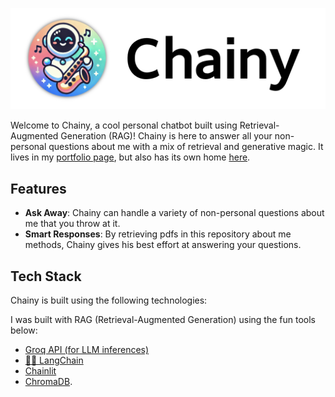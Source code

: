 


![Chainy Logo](public/logo_light.png)

Welcome to Chainy, a cool personal chatbot built using Retrieval-Augmented Generation (RAG)! Chainy is here to answer all your non-personal questions about me with a mix of retrieval and generative magic. It lives in my [portfolio page](https://timleow.netlify.app/), but also has its own home [here](https://chainy--gicaz7n.wittyforest-a9618fd9.southeastasia.azurecontainerapps.io/).

## Features

- **Ask Away**: Chainy can handle a variety of non-personal questions about me that you throw at it.
- **Smart Responses**: By retrieving pdfs in this repository about me methods, Chainy gives his best effort at answering your questions.

## Tech Stack

Chainy is built using the following technologies:

I was built with RAG (Retrieval-Augmented Generation) using the fun tools below:

- [Groq API (for LLM inferences)](https://groq.com)
-  [🦜🔗 LangChain](https://langchain.com)
- [Chainlit](https://chainlit.io)
- [ChromaDB](https://chroma.io).

